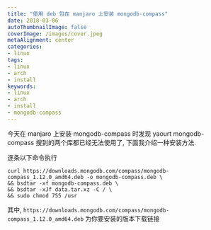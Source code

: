 ```yaml
---
title: "使用 deb 包在 manjaro 上安装 mongodb-compass"
date: 2018-03-06
autoThumbnailImage: false
coverImage: /images/cover.jpeg
metaAlignment: center
categories:
- linux
tags:
- linux
- arch
- install
keywords:
- linux
- arch
- install
- mongodb-compass
---
```


今天在 manjaro 上安装 mongodb-compass 时发现 yaourt mongodb-compass 搜到的两个库都已经无法使用了, 下面我介绍一种安装方法.

<!--more-->

逐条以下命令执行

```shell
curl https://downloads.mongodb.com/compass/mongodb-compass_1.12.0_amd64.deb -o mongodb-compass.deb \
&& bsdtar -xf mongodb-compass.deb \
&& bsdtar -xJf data.tar.xz -C / \
&& sudo chmod 755 /usr
```

其中, `https://downloads.mongodb.com/compass/mongodb-compass_1.12.0_amd64.deb` 为你要安装的版本下载链接